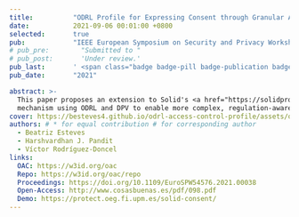 ```yaml
---
title:          "ODRL Profile for Expressing Consent through Granular Access Control Policies in Solid"
date:           2021-09-06 00:01:00 +0800
selected:       true
pub:            "IEEE European Symposium on Security and Privacy Workshops (EuroS&PW)"
# pub_pre:        "Submitted to "
# pub_post:       'Under review.'
pub_last:       ' <span class="badge badge-pill badge-publication badge-warning">Workshop</span>'
pub_date:       "2021"

abstract: >-
  This paper proposes an extension to Solid's <a href="https://solidproject.org/TR/wac" target="_blank">Web Access Control (WAC)</a>
  mechanism using ODRL and DPV to enable more complex, regulation-aware data access rules.
cover: https://besteves4.github.io/odrl-access-control-profile/assets/oac_diagram.png
authors: # * for equal contribution # for corresponding author
  - Beatriz Esteves
  - Harshvardhan J. Pandit
  - Víctor Rodríguez-Doncel
links:
  OAC: https://w3id.org/oac
  Repo: https://w3id.org/oac/repo
  Proceedings: https://doi.org/10.1109/EuroSPW54576.2021.00038
  Open-Access: http://www.cosasbuenas.es/pdf/098.pdf
  Demo: https://protect.oeg.fi.upm.es/solid-consent/
---
```

